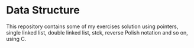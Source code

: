 # Data Structure
This repository contains some of my exercises solution using pointers, single linked list, double linked list, stck, reverse Polish notation and so on, using C.
